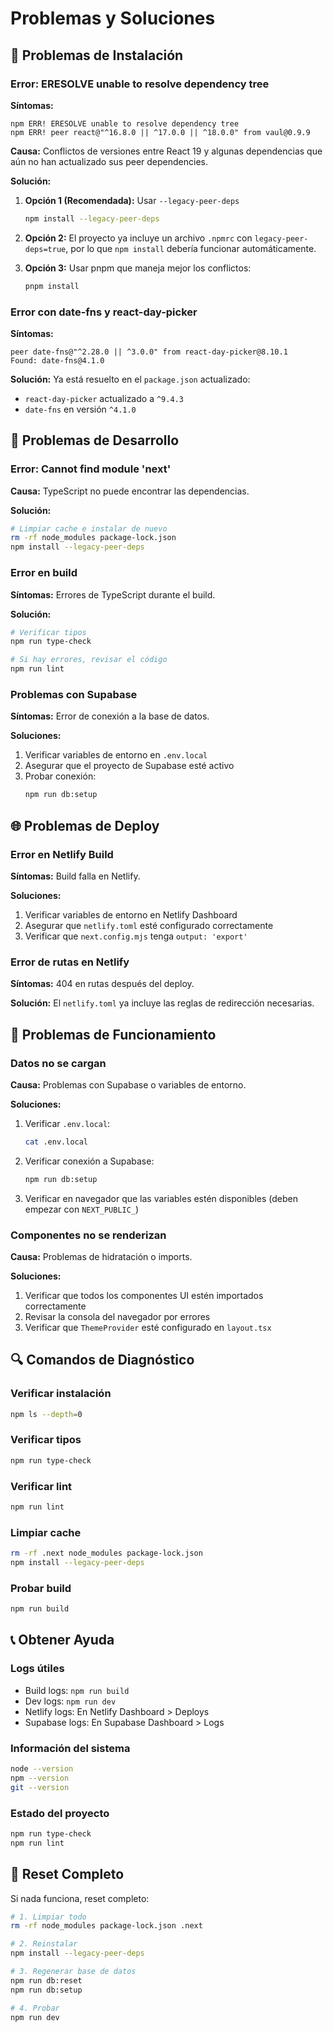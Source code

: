 # Problemas y Soluciones

## 🔧 Problemas de Instalación

### Error: ERESOLVE unable to resolve dependency tree

**Síntomas:**

```
npm ERR! ERESOLVE unable to resolve dependency tree
npm ERR! peer react@"^16.8.0 || ^17.0.0 || ^18.0.0" from vaul@0.9.9
```

**Causa:** Conflictos de versiones entre React 19 y algunas dependencias que aún no han actualizado sus peer dependencies.

**Solución:**

1. **Opción 1 (Recomendada):** Usar `--legacy-peer-deps`

   ```bash
   npm install --legacy-peer-deps
   ```

2. **Opción 2:** El proyecto ya incluye un archivo `.npmrc` con `legacy-peer-deps=true`, por lo que `npm install` debería funcionar automáticamente.

3. **Opción 3:** Usar pnpm que maneja mejor los conflictos:
   ```bash
   pnpm install
   ```

### Error con date-fns y react-day-picker

**Síntomas:**

```
peer date-fns@"^2.28.0 || ^3.0.0" from react-day-picker@8.10.1
Found: date-fns@4.1.0
```

**Solución:** Ya está resuelto en el `package.json` actualizado:

- `react-day-picker` actualizado a `^9.4.3`
- `date-fns` en versión `^4.1.0`

## 🚀 Problemas de Desarrollo

### Error: Cannot find module 'next'

**Causa:** TypeScript no puede encontrar las dependencias.

**Solución:**

```bash
# Limpiar cache e instalar de nuevo
rm -rf node_modules package-lock.json
npm install --legacy-peer-deps
```

### Error en build

**Síntomas:** Errores de TypeScript durante el build.

**Solución:**

```bash
# Verificar tipos
npm run type-check

# Si hay errores, revisar el código
npm run lint
```

### Problemas con Supabase

**Síntomas:** Error de conexión a la base de datos.

**Soluciones:**

1. Verificar variables de entorno en `.env.local`
2. Asegurar que el proyecto de Supabase esté activo
3. Probar conexión:
   ```bash
   npm run db:setup
   ```

## 🌐 Problemas de Deploy

### Error en Netlify Build

**Síntomas:** Build falla en Netlify.

**Soluciones:**

1. Verificar variables de entorno en Netlify Dashboard
2. Asegurar que `netlify.toml` esté configurado correctamente
3. Verificar que `next.config.mjs` tenga `output: 'export'`

### Error de rutas en Netlify

**Síntomas:** 404 en rutas después del deploy.

**Solución:** El `netlify.toml` ya incluye las reglas de redirección necesarias.

## 📱 Problemas de Funcionamiento

### Datos no se cargan

**Causa:** Problemas con Supabase o variables de entorno.

**Soluciones:**

1. Verificar `.env.local`:
   ```bash
   cat .env.local
   ```
2. Verificar conexión a Supabase:
   ```bash
   npm run db:setup
   ```
3. Verificar en navegador que las variables estén disponibles (deben empezar con `NEXT_PUBLIC_`)

### Componentes no se renderizan

**Causa:** Problemas de hidratación o imports.

**Soluciones:**

1. Verificar que todos los componentes UI estén importados correctamente
2. Revisar la consola del navegador por errores
3. Verificar que `ThemeProvider` esté configurado en `layout.tsx`

## 🔍 Comandos de Diagnóstico

### Verificar instalación

```bash
npm ls --depth=0
```

### Verificar tipos

```bash
npm run type-check
```

### Verificar lint

```bash
npm run lint
```

### Limpiar cache

```bash
rm -rf .next node_modules package-lock.json
npm install --legacy-peer-deps
```

### Probar build

```bash
npm run build
```

## 📞 Obtener Ayuda

### Logs útiles

- Build logs: `npm run build`
- Dev logs: `npm run dev`
- Netlify logs: En Netlify Dashboard > Deploys
- Supabase logs: En Supabase Dashboard > Logs

### Información del sistema

```bash
node --version
npm --version
git --version
```

### Estado del proyecto

```bash
npm run type-check
npm run lint
```

## 🔄 Reset Completo

Si nada funciona, reset completo:

```bash
# 1. Limpiar todo
rm -rf node_modules package-lock.json .next

# 2. Reinstalar
npm install --legacy-peer-deps

# 3. Regenerar base de datos
npm run db:reset
npm run db:setup

# 4. Probar
npm run dev
```
